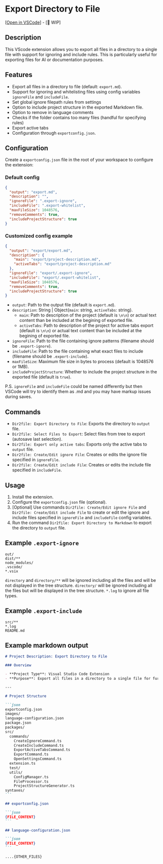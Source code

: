 # Export Directory to File

[[Open in VSCode](vscode:extension/cogscides.directory2file)] - [🚧 WIP]

## Description

This VScode extension allows you to export all files in a directory to a single file with support for ignoring and include rules. This is particularly useful for exporting files for AI or documentation purposes.

## Features

- Export all files in a directory to file (default: `export.md`).
- Support for ignoring and whitelisting files using config variables `ignoreFile` and `includeFile`.
- Set global ignore filepath rules from settings
- Option to include project structure in the exported Markdown file.
- Option to remove in language comments
- Checks if the folder contains too many files (handful for specifying rules)
- Export active tabs
- Configuration through `exportconfig.json`.

## Configuration

Create a `exportconfig.json` file in the root of your workspace to configure the extension:

### Default config

```json
{
  "output": "export.md",
  "description": "",
  "ignoreFile": ".export-ignore",
  "includeFile": ".export-whitelist",
  "maxFileSize": 1048576,
  "removeComments": true,
  "includeProjectStructure": true
}
```

### Customized config example

```json
{
  "output": "export/export.md",
  "description": {
    "main": "export/project-description.md",
    "activeTabs": "export/project-description.md"
  },
  "ignoreFile": "export/.export-ignore",
  "includeFile": "export/.export-whitelist",
  "maxFileSize": 1048576,
  "removeComments": true,
  "includeProjectStructure": true
}
```

- `output`: Path to the output file (default is `export.md`).
- `description`: String | Object{`main`: string, `activeTabs`: string}.
  - `main`: Path to description of the project (default is `\n\n`) or actual text content than be included at the begining of exported file.
  - `activeTabs`: Path to description of the project for active tabs export (default is `\n\n`) or actual text content than be included at the begining of exported file.
- `ignoreFile`: Path to the file containing ignore patterns (filename should be `.export-ignore`).
- `includeFile`: Path to the file containing what exact files to include (filename should be `.export-include`).
- `maxFileSize`: Maximum file size in bytes to process (default is 1048576 or 1MB).
- `includeProjectStructure`: Whether to include the project structure in the exported file (default is `true`).

P.S. `ignoreFile` and `includeFile` could be named differently but then VSCode will try to identify them as .md and you may have markup issues during saves.

## Commands

- `Dir2file: Export Directory to File`: Exports the directory to `output` file.
- `Dir2file: Select Files to Export`: Select files from tree to export (autosave last selection).
- `Dir2file: Export only active tabs`: Exports only the active tabs to `output` file.
- `Dir2file: Create/Edit ignore File`: Creates or edits the ignore file specified in `ignoreFile`.
- `Dir2file: Create/Edit include File`: Creates or edits the include file specified in `includeFile`.

## Usage

1. Install the extension.
2. Configure the `exportconfig.json` file (optional).
3. [Optional] Use commands `Dir2file: Create/Edit ignore File` and `Dir2file: Create/Edit include File` to create or edit the ignore and include files specified in `ignoreFile` and `includeFile` config variables.
4. Run the command `Dir2file: Export Directory to Markdown` to export the directory to `output` file.

## Example `.export-ignore`

```
out/
dist/**
node_modules/
.vscode/
*.vsix
```

`directory` and `directory/**` will be ignored including all the files and will be not displayed in the tree structure.
`directory/` will be ignored including all the files but will be displayed in the tree structure.
`*.log` to ignore all file types.

## Example `.export-include`

```
src/**
*.log
README.md
```

## Example markdown output

````markdown
# Project Description: Export Directory to File

### Overview

- **Project Type**: Visual Studio Code Extension
- **Purpose**: Export all files in a directory to a single file for further processing by AI

---

# Project Structure

```json
exportconfig.json
images/
language-configuration.json
package.json
packages/
src/
  commands/
    CreateIgnoreCommand.ts
    CreateIncludeCommand.ts
    ExportActiveTabsCommand.ts
    ExportCommand.ts
    OpenSettingsCommand.ts
  extension.ts
  test/
  utils/
    ConfigManager.ts
    FileProcessor.ts
    ProjectStructureGenerator.ts
syntaxes/
```

## exportconfig.json

```json
{FILE_CONTENT}
```

## language-configuration.json

```json
{FILE_CONTENT}
```

....{OTHER_FILES}
````
